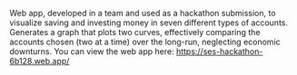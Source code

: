 Web app, developed in a team and used as a hackathon submission, to visualize saving and investing money in seven different types of accounts.
Generates a graph that plots two curves, effectively comparing the accounts chosen (two at a time) over the long-run, neglecting economic downturns.
You can view the web app here: https://ses-hackathon-6b128.web.app/
